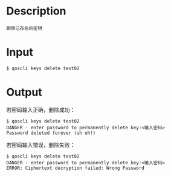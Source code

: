 # Description
```
删除已存在的密钥
```
# Input
```
$ qoscli keys delete test02
```
# Output
若密码输入正确，删除成功：
```
$ qoscli keys delete test02
DANGER - enter password to permanently delete key:<输入密码>
Password deleted forever (uh oh!)
```
若密码输入错误，删除失败：
```
$ qoscli keys delete test02
DANGER - enter password to permanently delete key:<输入密码>
ERROR: Ciphertext decryption failed: Wrong Password
```